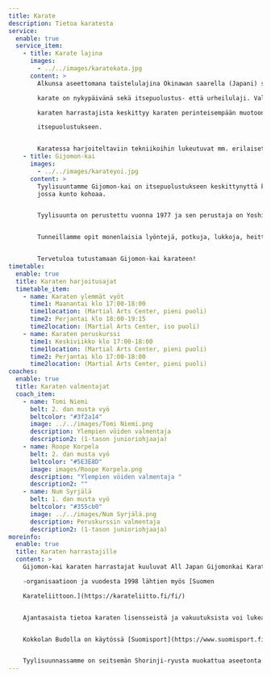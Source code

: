 ```yaml
---
title: Karate
description: Tietoa karatesta
service:
  enable: true
  service_item:
    - title: Karate lajina
      images:
        - ../../images/karatekata.jpg
      content: >
        Alkunsa aseettomana taistelulajina Okinawan saarella (Japani) saanut

        karate on nykypäivänä sekä itsepuolustus- että urheilulaji. Valtaosa

        karaten harrastajista keskittyy karaten perinteisempään muotoon, eli

        itsepuolustukseen.


        Karatessa harjoiteltaviin tekniikoihin lukeutuvat mm. erilaiset lyönnit, potkut, torjunnat, hallintaotteet ja kaadot. Lajissa on kamppailun lisäksi tärkeässä roolissa sekä fyysisen että henkisen kunnon kehittäminen, mikä tekee karatesta todella kokonaisvaltaisen liikuntamuodon.
    - title: Gijomon-kai
      images:
        - ../../images/karateyoi.jpg
      content: >
        Tyylisuuntamme Gijomon-kai on itsepuolustukseen keskittynyttä karatea,
        jossa kunto kohoaa.


        Tyylisuunta on perustettu vuonna 1977 ja sen perustaja on Yoshiji Kaku. Suomessa Gijomon-kaita aloitti opettamaan Kim Isaksson vuonna 1994. Gijomon voidaan kääntää suomeksi “velvollisuus aina ensin” tai “kohtalo on toimia velvollisuutensa eteen”.


        Tunneillamme opit monenlaisia lyöntejä, potkuja, lukkoja, heittoja ja kaatumisia sekä niiden käyttämistä itsepuolustustilanteissa.


        Tervetuloa tutustamaan Gijomon-kai karateen!
timetable:
  enable: true
  title: Karaten harjoitusajat
  timetable_item:
    - name: Karaten ylemmät vyöt
      time1: Maanantai klo 17:00-18:00
      time1location: (Martial Arts Center, pieni puoli)
      time2: Perjantai klo 18:00-19:15
      time2location: (Martial Arts Center, iso puoli)
    - name: Karaten peruskurssi
      time1: Keskiviikko klo 17:00-18:00
      time1location: (Martial Arts Center, pieni puoli)
      time2: Perjantai klo 17:00-18:00
      time2location: (Martial Arts Center, pieni puoli)
coaches:
  enable: true
  title: Karaten valmentajat
  coach_item:
    - name: Tomi Niemi
      belt: 2. dan musta vyö
      beltcolor: "#3f2a14"
      image: ../../images/Tomi Niemi.png
      description: Ylempien vöiden valmentaja
      description2: (1-tason junioriohjaaja)
    - name: Roope Korpela
      belt: 2. dan musta vyö
      beltcolor: "#5E3E8D"
      image: images/Roope Korpela.png
      description: "Ylempien vöiden valmentaja "
      description2: ""
    - name: Num Syrjälä
      belt: 1. dan musta vyö
      beltcolor: "#355cb0"
      image: ../../images/Num Syrjälä.png
      description: Peruskurssin valmentaja
      description2: (1-tason junioriohjaaja)
moreinfo:
  enable: true
  title: Karaten harrastajille
  content: >
    Gijomon-kai karaten harrastajat kuuluvat All Japan Gijomonkai Karate-jutsu

    -organisaatioon ja vuodesta 1998 lähtien myös [Suomen

    Karateliittoon.](https://karateliitto.fi/fi/)


    Ajantasaista tietoa karaten lisensseistä ja vakuutuksista voi lukea Suomen Karateliiton sivuilta kohdasta [lisenssit ja vakuutukset](https://karateliitto.fi/fi/lisenssit-ja-vakuutukset/)


    Kokkolan Budolla on käytössä [Suomisport](https://www.suomisport.fi), josta harrastajat saavat ostettua lisenssit ja vakuutukset.


    Tyylisuunnassamme on seitsemän Shorinji-ryusta muokattua aseetonta kataa: Kenshi ho, Wanshu, Ananku, Seisan, Chinto, Gojushiho ja Bassai Dai.
---
```

